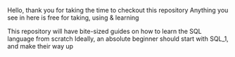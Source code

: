 Hello, thank you for taking the time to checkout this repository
Anything you see in here is free for taking, using & learning

This repository will have bite-sized guides on how to learn the SQL language from scratch
Ideally, an absolute beginner should start with SQL_1, and make their way up
